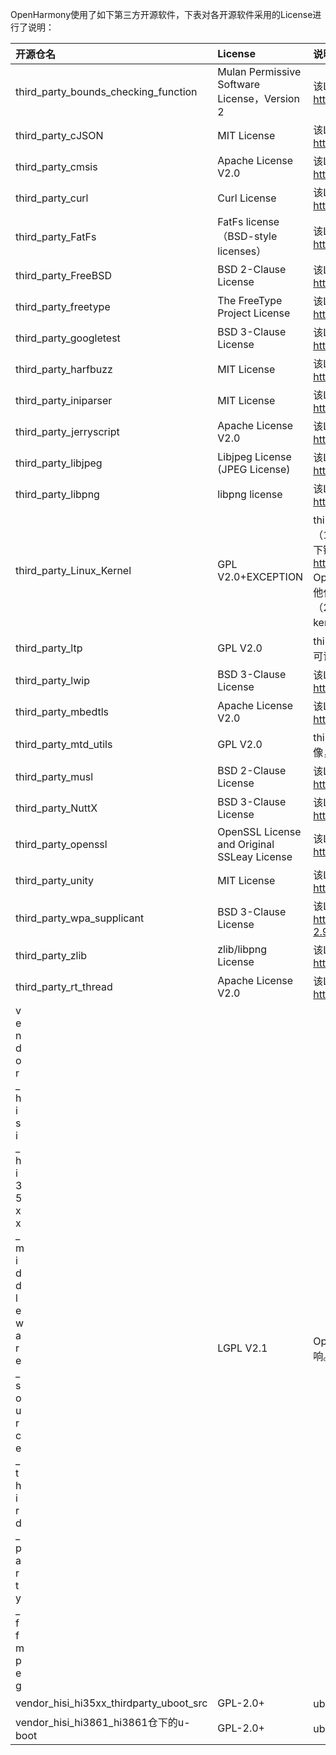 OpenHarmony使用了如下第三方开源软件，下表对各开源软件采用的License进行了说明：

| 开源仓名 | License | 说明 |
| :----- | :----- | :----- |
| third_party_bounds_checking_function | Mulan Permissive Software License，Version 2 | 该License无强制开放源码义务条款，详情参见：https://openharmony.gitee.com/openharmony/third_party_bounds_checking_function/blob/master/LICENSE |
| third_party_cJSON | MIT License | 该License无强制开放源码义务条款，详情参见：https://openharmony.gitee.com/openharmony/third_party_cJSON/blob/master/LICENSE |
| third_party_cmsis | Apache License V2.0 | 该License无强制开放源码义务条款，详情参见：https://openharmony.gitee.com/openharmony/third_party_cmsis/blob/master/LICENSE.txt |
| third_party_curl | Curl License | 该License无强制开放源码义务条款，详情参见：https://openharmony.gitee.com/openharmony/third_party_curl/blob/master/COPYING |
| third_party_FatFs | FatFs license（BSD-style licenses） | 该License无强制开放源码义务条款，详情参见：https://openharmony.gitee.com/openharmony/third_party_FatFs/blob/master/LICENSE.txt |
| third_party_FreeBSD | BSD 2-Clause License | 该License无强制开放源码义务条款，详情参见：https://openharmony.gitee.com/openharmony/third_party_FreeBSD/blob/master/COPYRIGHT |
| third_party_freetype | The FreeType Project License | 该License无强制开放源码义务条款，详情参见：https://openharmony.gitee.com/openharmony/third_party_freetype/blob/master/docs/FTL.TXT |
| third_party_googletest | BSD 3-Clause License | 该License无强制开放源码义务条款，详情参见：https://openharmony.gitee.com/openharmony/third_party_googletest/blob/master/LICENSE |
| third_party_harfbuzz | MIT License | 该License无强制开放源码义务条款，详情参见：https://openharmony.gitee.com/openharmony/third_party_harfbuzz/blob/master/COPYING |
| third_party_iniparser | MIT License | 该License无强制开放源码义务条款，详情参见：https://openharmony.gitee.com/openharmony/third_party_iniparser/blob/master/LICENSE |
| third_party_jerryscript | Apache License V2.0 | 该License无强制开放源码义务条款，详情参见：https://openharmony.gitee.com/openharmony/third_party_jerryscript/blob/master/LICENSE |
| third_party_libjpeg | Libjpeg License (JPEG License) | 该License无强制开放源码义务条款，详情参见：https://openharmony.gitee.com/openharmony/third_party_libjpeg/blob/master/README |
| third_party_libpng | libpng license | 该License无强制开放源码义务条款，详情参见：https://openharmony.gitee.com/openharmony/third_party_libpng/blob/master/LICENSE |
| third_party_Linux_Kernel | GPL V2.0+EXCEPTION | third_party_Linux_Kernel库包含两部分内容，1是jffs2模块，2是scripts模块 。<br>（1）jffs2模块是为了兼容jffs2而引入，jffs2采用GPLV2+EXCEPTION的许可，并非纯粹的GPLV2，您可以通过如下链接查看其许可证：https://gitee.com/openharmony/third_party_Linux_Kernel/blob/master/fs/jffs2/LICENCE <br>OpenHarmony对jffs2模块的编译及链接使用方式满足其EXCEPTION的规定，故对该模块的使用，不会导致项目其他代码受到GPLV2的影响。<br>（2）scripts模块是独立的编译工具，仅在编译过程中用来生成 conf和mconf工具，代码不会编译打包到kernel_liteos_a内核中。因此kernel_liteos_a内核不受GPL影响。 |
| third_party_ltp | GPL V2.0 | third_party_ltp是作为独立进程用于跨进程测试kernel_liteos_a内核接口，不会导致kernel_liteos_a内核受到GPL许可证的影响。 |
| third_party_lwip | BSD 3-Clause License | 该License无强制开放源码义务条款，详情参见：https://openharmony.gitee.com/openharmony/third_party_lwip/blob/master/COPYING |
| third_party_mbedtls | Apache License V2.0 | 该License无强制开放源码义务条款，详情参见：https://openharmony.gitee.com/openharmony/third_party_mbedtls/blob/master/apache-2.0.txt |
| third_party_mtd_utils | GPL V2.0 | third_party_mtd_utils用于编译生成jffs2文件系统镜像的打包工具，该工具用于打包jffs2格式的rootfs和userfs镜像，代码不会编译打包到kernel_liteos_a内核中，故kernel_liteos_a内核不受GPL影响。 |
| third_party_musl | BSD 2-Clause License | 该License无强制开放源码义务条款，详情参见：https://openharmony.gitee.com/openharmony/third_party_musl/blob/master/COPYRIGHT |
| third_party_NuttX | BSD 3-Clause License | 该License无强制开放源码义务条款，详情参见：https://openharmony.gitee.com/openharmony/third_party_NuttX/blob/master/COPYING |
| third_party_openssl | OpenSSL License and Original SSLeay License | 该License无强制开放源码义务条款，详情参见：https://openharmony.gitee.com/openharmony/third_party_openssl/blob/master/LICENSE |
| third_party_unity | MIT License | 该License无强制开放源码义务条款，详情参见：https://openharmony.gitee.com/openharmony/third_party_unity/blob/master/LICENSE.txt |
| third_party_wpa_supplicant | BSD 3-Clause License | 该License无强制开放源码义务条款，详情参见：https://openharmony.gitee.com/openharmony/third_party_wpa_supplicant/blob/master/wpa_supplicant-2.9/README |
| third_party_zlib | zlib/libpng License | 该License无强制开放源码义务条款，详情参见：https://openharmony.gitee.com/openharmony/third_party_zlib/blob/master/README |
| third_party_rt_thread | Apache License V2.0 | 该License无强制开放源码义务条款，详情参见：https://openharmony.gitee.com/openharmony/third_party_rt_thread/blob/master/LICENSE |
| <div style="width:5pt">vendor_hisi_hi35xx_middleware_source_third_party_ffmpeg</div> | LGPL V2.1 | OpenHarmony采用动态链接方式使用LGPL许可证下的ffmpeg库，不会导致该项目其它代码受到LGPL许可证的影响。  |
| vendor_hisi_hi35xx_thirdparty_uboot_src | GPL-2.0+ | uboot是作为独立进程，不会导致boot外的软件受到GPL许可证的影响。 |
| vendor_hisi_hi3861_hi3861仓下的u-boot | GPL-2.0+ | uboot是作为独立进程，不会导致boot外的软件受到GPL许可证的影响。 |
